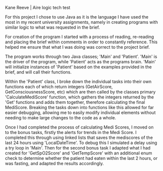 Kane Reeve | Aire logic tech test

For this project I chose to use Java as it is the language I have used the most in my recent university assignments, namely in creating programs with similar logic to what was requested in the brief.

For creation of the program I started with a process of reading, re-reading and placing the brief within comments in order to constantly reference. This helped me ensure that what I was doing was correct to the project brief.

The program works through two Java classes; 'Main' and 'Patient'. 'Main' is the driver of the program, while 'Patient' acts as the programs brain. 'Main' will initialize instances of 'Patient' based on the examples provided in the brief, and will call their functions.

Within the 'Patient' class, I broke down the individual tasks into their own functions each of which return integers (GetAirScore, GetConsciousnessScore, etc) which are then called by the classes primary 'CalculateMediScore' function, which gathers the integers returned by the 'Get' functions and adds them together, therefore calculating the final MediScore. Breaking the tasks down into functions like this allowed for far easier debugging, allowing me to easily modify individual elements without needing to make large changes to the code as a whole. 

Once I had completed the process of calculating Medi Scores, I moved on to the bonus tasks, firstly the alerts for trends in the Medi Score. I completed this through using linked lists that saves the mediscores of the last 24 hours using 'LocalDateTime'. To debug this I simulated a delay using a try loop in 'Main'. Then for the second bonus task I adapted what I had created for 'GetSpO2Score' and 'GetTempScore' with an additional enum check to determine whether the patient had eaten within the last 2 hours, or was fasting, and adapted the results accordingly. 
